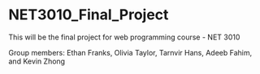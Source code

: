 # NET3010_Final_Project

This will be the final project for web programming course - NET 3010

Group members: Ethan Franks, Olivia Taylor, Tarnvir Hans, Adeeb Fahim, and Kevin Zhong
